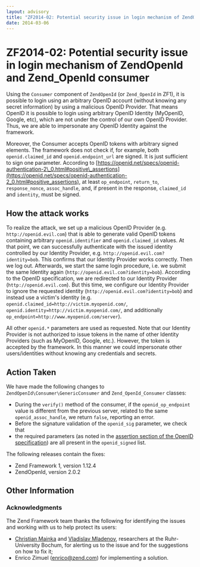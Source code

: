 ```yaml
---
layout: advisory
title: "ZF2014-02: Potential security issue in login mechanism of ZendOpenId and Zend_OpenId consumer"
date: 2014-03-06
---
```


# ZF2014-02: Potential security issue in login mechanism of ZendOpenId and Zend\_OpenId consumer

Using the `Consumer` component of `ZendOpenId` (or `Zend_OpenId` in ZF1), it is
possible to login using an arbitrary OpenID account (without knowing any secret
information) by using a malicious OpenID Provider. That means OpenID it is
possible to login using arbitrary OpenID Identity (MyOpenID, Google, etc), which
are not under the control of our own OpenID Provider. Thus, we are able to
impersonate any OpenID Identity against the framework.

Moreover, the Consumer accepts OpenID tokens with arbitrary signed elements. The
framework does not check if, for example, both `openid.claimed_id` and
`openid.endpoint_url` are signed. It is just sufficient to sign one parameter.
According to [https://openid.net/specs/openid-authentication-2\_0.html#positive\_assertions](https://openid.net/specs/openid-authentication-2_0.html#positive_assertions),
at least `op_endpoint`, `return_to`, `response_nonce`, `assoc_handle`, and, if
present in the response, `claimed_id` and `identity`, must be signed.

## How the attack works

To realize the attack, we set up a malicious OpenID Provider (e.g.
`http://openid.evil.com`) that is able to generate valid OpenID tokens
containing arbitrary `openid.identifier` and `openid.claimed_id` values. At that
point, we can successfully authenticate with the issued identity controlled by
our Identity Provider, e.g. `http://openid.evil.com?identity=bob`. This confirms
that our Identity Provider works correctly. Then we log out. Afterwards, we
start the same login procedure, i.e. we submit the same Identity again
(`http://openid.evil.com?identity=bob`). According to the OpenID specification,
we are redirected to our Identity Provider (`http://openid.evil.com`). But this
time, we configure our Identity Provider to ignore the requested identity
(`http://openid.evil.com?identity=bob`) and instead use a victim's identity
(e.g. `openid.claimed_id=http://victim.myopenid.com/`,
`openid.identity=http://victim.myopenid.com/`, and additionally
`op_endpoint=http://www.myopenid.com/server`).

All other `openid.*` parameters are used as requested. Note that our Identity
Provider is not authorized to issue tokens in the name of other Identity
Providers (such as MyOpenID, Google, etc.). However, the token is accepted by
the framework. In this manner we could impersonate other users/identities
without knowing any credentials and secrets.

## Action Taken

We have made the following changes to `ZendOpenId\Consumer\GenericConsumer` and
`Zend_OpenId_Consumer` classes:

- During the `verify()` method of the consumer, if the `openid_op_endpoint`
  value is different from the previous server, related to the same
  `openid_assoc_handle`, we return `false`, reporting an error.
- Before the signature validation of the `openid_sig` parameter, we check that
- the required parameters (as noted in the [assertion section of the OpenID specification](https://openid.net/specs/openid-authentication-2_0.html#positive_assertions))
  are all present in the `openid_signed` list.

The following releases contain the fixes:

- Zend Framework 1, version 1.12.4
- ZendOpenId, version 2.0.2

## Other Information

### Acknowledgments

The Zend Framework team thanks the following for identifying the issues and
working with us to help protect its users:

- [Christian Mainka](mailto:Christian.Mainka@rub.de) and
  [Vladislav Mladenov](mailto:vladislav.mladenov@rub.de), researchers at the
  Ruhr-University Bochum, for alerting us to the issue and for the suggestions
  on how to fix it;
- Enrico Zimuel (enrico@zend.com) for implementing a solution.
